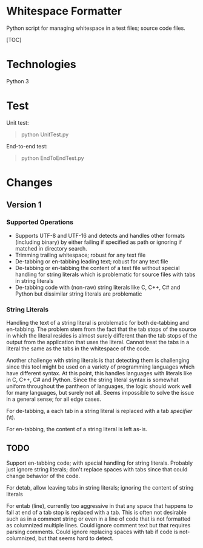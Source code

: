 # Whitespace Formatter

Python script for managing whitespace in a test files; source code files.

[TOC]

# Technologies

Python 3

# Test

Unit test:

> python UnitTest.py

End-to-end test:

> python EndToEndTest.py

# Changes

## Version 1

### Supported Operations

- Supports UTF-8 and UTF-16 and detects and handles other formats (including binary) by either failing if specified as path or ignoring if matched in directory search.
- Trimming trailing whitespace; robust for any text file
- De-tabbing or en-tabbing leading text; robust for any text file
- De-tabbing or en-tabbing the content of a text file without special handling for string literals which is problematic for source files with tabs in string literals
- De-tabbing code with (non-raw) string literals like C, C++, C# and Python but dissimilar string literals are problematic

### String Literals

Handling the text of a string literal is problematic for both de-tabbing and en-tabbing. The problem stem from the fact that the tab stops of the source in which the literal resides is almost surely different than the tab stops of the output from the application that uses the literal. Cannot treat the tabs in a literal the same as the tabs in the whitespace of the code.

Another challenge with string literals is that detecting them is challenging since this tool might be used on a variety of programming languages which have different syntax. At this point, this handles languages with literals like in C, C++, C# and Python. Since the string literal syntax is somewhat uniform throughout the pantheon of languages, the logic should work well for many languages, but surely not all. Seems impossible to solve the issue in a general sense; for all edge cases.

For de-tabbing, a each tab in a string literal is replaced with a tab *specifier* (\t).

For en-tabbing, the content of a string literal is left as-is.

## TODO

Support en-tabbing code; with special handling for string literals. Probably just ignore string literals; don't replace spaces with tabs since that could change behavior of the code.

For detab, allow leaving tabs in string literals; ignoring the content of string literals

For entab (line), currently too aggressive in that any space that happens to fall at end of a tab stop is replaced with a tab. This is often not desirable such as in a comment string or even in a line of code that is not formatted as columnized multiple lines. Could ignore comment text but that requires parsing comments. Could ignore replacing spaces with tab if code is not-columnized, but that seems hard to detect.

